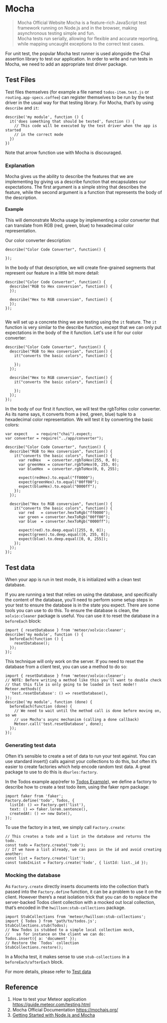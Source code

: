 # Mocha
> Mocha Official Website 
Mocha is a feature-rich JavaScript test framework running on Node.js and in the browser, making asynchronous testing simple and fun.  
Mocha tests run serially, allowing for flexible and accurate reporting, while mapping uncaught exceptions to the correct test cases.    
  
  
For unit test, the popular Mocha test runner is used alongside the Chai assertion library to test our application. In order to write and run tests in Mocha, we need to add an appropriate test driver package.


## Test Files
Test files themselves (for example a file named ```todos-item.test.js``` or ```routing.app-specs.coffee```) can register themselves to be run by the test driver in the usual way for that testing library. For Mocha, that’s by using ```describe``` and ```it```:
```
describe('my module', function () {
  it('does something that should be tested', function () {
    // This code will be executed by the test driver when the app is started
    // in the correct mode
  })
})

```
Note that arrow function use with Mocha is discouraged.

### Explanation
Mocha gives us the ability to describe the features that we are implementing by giving us a describe function that encapsulates our expectations. The first argument is a simple string that describes the feature, while the second argument is a function that represents the body of the description.  

#### Example
This will demonstrate Mocha usage by implementing a color converter that can translate from RGB (red, green, blue) to hexadecimal color representation.

Our color converter description:
```
describe("Color Code Converter", function() {

});
```
In the body of that description, we will create fine-grained segments that represent our feature in a little bit more detail:
```
describe("Color Code Converter", function() {
  describe("RGB to Hex conversion", function() {
  });

  describe("Hex to RGB conversion", function() {
  });
});


```
We will set up a concrete thing we are testing using the ```it``` feature. The ```it``` function is very similar to the describe function, except that we can only put expectations in the body of the it function. Let's use it for our color converter:  
```
describe("Color Code Converter", function() {
  describe("RGB to Hex conversion", function() {
    it("converts the basic colors", function() {

    });
  });

  describe("Hex to RGB conversion", function() {
    it("converts the basic colors", function() {

    });
  });
});

```
In the body of our first it function, we will test the rgbToHex color converter. As its name says, it converts from a (red, green, blue) tuple to a hexadecimal color representation. We will test it by converting the basic colors:

```
var expect    = require("chai").expect;
var converter = require("../app/converter");

describe("Color Code Converter", function() {
  describe("RGB to Hex conversion", function() {
    it("converts the basic colors", function() {
      var redHex   = converter.rgbToHex(255, 0, 0);
      var greenHex = converter.rgbToHex(0, 255, 0);
      var blueHex  = converter.rgbToHex(0, 0, 255);

      expect(redHex).to.equal("ff0000");
      expect(greenHex).to.equal("00ff00");
      expect(blueHex).to.equal("0000ff");
    });
  });

  describe("Hex to RGB conversion", function() {
    it("converts the basic colors", function() {
      var red   = converter.hexToRgb("ff0000");
      var green = converter.hexToRgb("00ff00");
      var blue  = converter.hexToRgb("0000ff");

      expect(red).to.deep.equal([255, 0, 0]);
      expect(green).to.deep.equal([0, 255, 0]);
      expect(blue).to.deep.equal([0, 0, 255]);
    });
  });
});
```



## Test data
When your app is run in test mode, it is initialized with a clean test database.

If you are running a test that relies on using the database, and specifically the content of the database, you’ll need to perform some setup steps in your test to ensure the database is in the state you expect. There are some tools you can use to do this.
To ensure the database is clean, the ```xolvio:cleaner``` package is useful. You can use it to reset the database in a ```beforeEach``` block:

```
import { resetDatabase } from 'meteor/xolvio:cleaner';
describe('my module', function () {
  beforeEach(function () {
    resetDatabase();
  });
});

```

This technique will only work on the server. If you need to reset the database from a client test, you can use a method to do so:
```
import { resetDatabase } from 'meteor/xolvio:cleaner';
// NOTE: Before writing a method like this you'll want to double check
// that this file is only going to be loaded in test mode!!
Meteor.methods({
  'test.resetDatabase': () => resetDatabase(),
});
describe('my module', function (done) {
  beforeEach(function (done) {
    // We need to wait until the method call is done before moving on, so we
    // use Mocha's async mechanism (calling a done callback)
    Meteor.call('test.resetDatabase', done);
  });
});
```

### Generating test data
Often it’s sensible to create a set of data to run your test against. You can use standard insert() calls against your collections to do this, but often it’s easier to create factories which help encode random test data. A great package to use to do this is ```dburles:factory```.  

In the Todos example app(refer to [Todos Example](https://www.meteor.com/tutorials/react/creating-an-app)), we define a factory to describe how to create a test todo item, using the faker npm package:
```
import faker from 'faker';
Factory.define('todo', Todos, {
  listId: () => Factory.get('list'),
  text: () => faker.lorem.sentence(),
  createdAt: () => new Date(),
});

```

To use the factory in a test, we simply call ```Factory.create```:
```
// This creates a todo and a list in the database and returns the todo.
const todo = Factory.create('todo');
// If we have a list already, we can pass in the id and avoid creating another:
const list = Factory.create('list');
const todoInList = Factory.create('todo', { listId: list._id });

```



### Mocking the database
As ```Factory.create``` directly inserts documents into the collection that’s passed into the ```Factory.define``` function, it can be a problem to use it on the client. However there’s a neat isolation trick that you can do to replace the server-backed Todos client collection with a mocked out local collection, that’s encoded in the ```hwillson:stub-collections``` package.

```
import StubCollections from 'meteor/hwillson:stub-collections';
import { Todos } from 'path/to/todos.js';
StubCollections.stub(Todos);
// Now Todos is stubbed to a simple local collection mock,
//   so for instance on the client we can do:
Todos.insert({ a: 'document' });
// Restore the `Todos` collection
StubCollections.restore();
```
In a Mocha test, it makes sense to use ```stub-collections``` in a ```beforeEach/afterEach``` block.



For more details, please refer to [Test data](https://guide.meteor.com/testing.html#test-data)



## Reference
1. How to test your Meteor application https://guide.meteor.com/testing.html
2. Mocha Official Documentation https://mochajs.org/
3. [Getting Started with Node.js and Mocha](https://semaphoreci.com/community/tutorials/getting-started-with-node-js-and-mocha)

